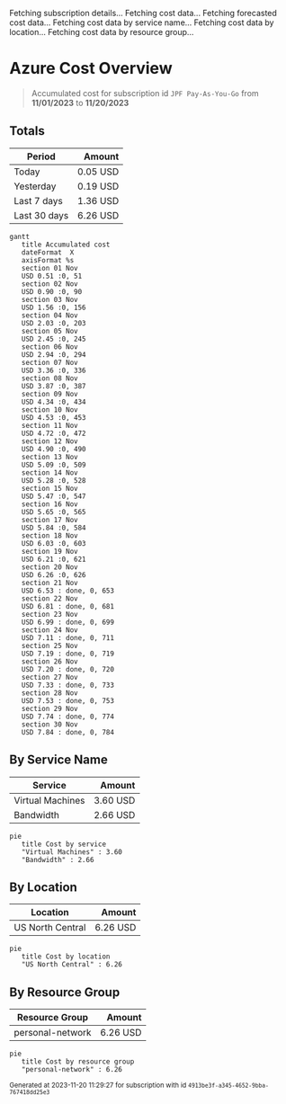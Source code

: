 Fetching subscription details...
Fetching cost data...
Fetching forecasted cost data...
Fetching cost data by service name...
Fetching cost data by location...
Fetching cost data by resource group...
# Azure Cost Overview

> Accumulated cost for subscription id `JPF Pay-As-You-Go` from **11/01/2023** to **11/20/2023**

## Totals

|Period|Amount|
|---|---:|
|Today|0.05 USD|
|Yesterday|0.19 USD|
|Last 7 days|1.36 USD|
|Last 30 days|6.26 USD|

```mermaid
gantt
   title Accumulated cost
   dateFormat  X
   axisFormat %s
   section 01 Nov
   USD 0.51 :0, 51
   section 02 Nov
   USD 0.90 :0, 90
   section 03 Nov
   USD 1.56 :0, 156
   section 04 Nov
   USD 2.03 :0, 203
   section 05 Nov
   USD 2.45 :0, 245
   section 06 Nov
   USD 2.94 :0, 294
   section 07 Nov
   USD 3.36 :0, 336
   section 08 Nov
   USD 3.87 :0, 387
   section 09 Nov
   USD 4.34 :0, 434
   section 10 Nov
   USD 4.53 :0, 453
   section 11 Nov
   USD 4.72 :0, 472
   section 12 Nov
   USD 4.90 :0, 490
   section 13 Nov
   USD 5.09 :0, 509
   section 14 Nov
   USD 5.28 :0, 528
   section 15 Nov
   USD 5.47 :0, 547
   section 16 Nov
   USD 5.65 :0, 565
   section 17 Nov
   USD 5.84 :0, 584
   section 18 Nov
   USD 6.03 :0, 603
   section 19 Nov
   USD 6.21 :0, 621
   section 20 Nov
   USD 6.26 :0, 626
   section 21 Nov
   USD 6.53 : done, 0, 653
   section 22 Nov
   USD 6.81 : done, 0, 681
   section 23 Nov
   USD 6.99 : done, 0, 699
   section 24 Nov
   USD 7.11 : done, 0, 711
   section 25 Nov
   USD 7.19 : done, 0, 719
   section 26 Nov
   USD 7.20 : done, 0, 720
   section 27 Nov
   USD 7.33 : done, 0, 733
   section 28 Nov
   USD 7.53 : done, 0, 753
   section 29 Nov
   USD 7.74 : done, 0, 774
   section 30 Nov
   USD 7.84 : done, 0, 784
```

## By Service Name

|Service|Amount|
|---|---:|
|Virtual Machines|3.60 USD|
|Bandwidth|2.66 USD|

```mermaid
pie
   title Cost by service
   "Virtual Machines" : 3.60
   "Bandwidth" : 2.66
```

## By Location

|Location|Amount|
|---|---:|
|US North Central|6.26 USD|

```mermaid
pie
   title Cost by location
   "US North Central" : 6.26
```

## By Resource Group

|Resource Group|Amount|
|---|---:|
|personal-network|6.26 USD|

```mermaid
pie
   title Cost by resource group
   "personal-network" : 6.26
```

<sup>Generated at 2023-11-20 11:29:27 for subscription with id `4913be3f-a345-4652-9bba-767418dd25e3`</sup>
